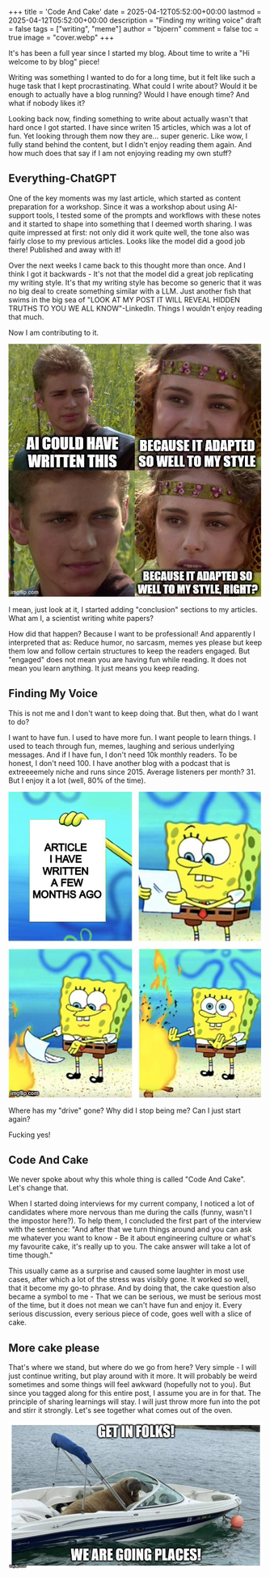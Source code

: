 +++
title = 'Code And Cake'
date = 2025-04-12T05:52:00+00:00
lastmod = 2025-04-12T05:52:00+00:00
description = "Finding my writing voice"
draft = false
tags = ["writing", "meme"]
author = "bjoern"
comment = false
toc = true
image = "cover.webp"
+++

It's has been a full year since I started my blog. 
About time to write a "Hi welcome to by blog" piece!

Writing was something I wanted to do for a long time, but it felt like such a huge task that I kept procrastinating.
What could I write about? Would it be enough to actually have a blog running? Would I have enough time?
And what if nobody likes it?

Looking back now, finding something to write about actually wasn't that hard once I got started. 
I have since writen 15 articles, which was a lot of fun. 
Yet looking through them now they are... super generic.
Like wow, I fully stand behind the content, but I didn't enjoy reading them again. 
And how much does that say if I am not enjoying reading my own stuff?

## Everything-ChatGPT

One of the key moments was my last article, which started as content preparation for a workshop. 
Since it was a workshop about using AI-support tools, I tested some of the prompts and workflows with these notes and it started to shape into something that I deemed worth sharing.
I was quite impressed at first: not only did it work quite well, the tone also was fairly close to my previous articles.
Looks like the model did a good job there! Published and away with it!

Over the next weeks I came back to this thought more than once. 
And I think I got it backwards - It's not that the model did a great job replicating my writing style. 
It's that my writing style has become so generic that it was no big deal to create something similar with a LLM.
Just another fish that swims in the big sea of "LOOK AT MY POST IT WILL REVEAL HIDDEN TRUTHS TO YOU WE ALL KNOW"-LinkedIn.
Things I wouldn't enjoy reading that much. 

Now I am contributing to it.

![](meme_writing_style.jpg)

I mean, just look at it, I started adding "conclusion" sections to my articles. What am I, a scientist writing white papers?

How did that happen? 
Because I want to be professional! 
And apparently I interpreted that as: Reduce humor, no sarcasm, memes yes please but keep them low and follow certain structures to keep the readers engaged. 
But "engaged" does not mean you are having fun while reading. It does not mean you learn anything. 
It just means you keep reading. 

## Finding My Voice

This is not me and I don't want to keep doing that. 
But then, what do I want to do? 

I want to have fun. I used to have more fun.
I want people to learn things. I used to teach through fun, memes, laughing and serious underlying messages.
And if I have fun, I don't need 10k monthly readers. To be honest, I don't need 100. I have another blog with a podcast that is extreeeemely niche and runs since 2015. 
Average listeners per month? 31. But I enjoy it a lot (well, 80% of the time).

![](meme_past_articles.jpg)

Where has my "drive" gone? 
Why did I stop being me?
Can I just start again?

Fucking yes!

## Code And Cake

We never spoke about why this whole thing is called "Code And Cake". 
Let's change that. 

When I started doing interviews for my current company, I noticed a lot of candidates where more nervous than me during the calls (funny, wasn't I the impostor here?).
To help them, I concluded the first part of the interview with the sentence: "And after that we turn things around and you can ask me whatever you want to know - Be it about engineering culture or what's my favourite cake, it's really up to you. The cake answer will take a lot of time though."

This usually came as a surprise and caused some laughter in most use cases, after which a lot of the stress was visibly gone. 
It worked so well, that it become my go-to phrase. And by doing that, the cake question also became a symbol to me - That we can be serious, we must be serious most of the time, but it does not mean we can't have fun and enjoy it. Every serious discussion, every serious piece of code, goes well with a slice of cake. 

## More cake please

That's where we stand, but where do we go from here? 
Very simple - I will just continue writing, but play around with it more. 
It will probably be weird sometimes and some things will feel awkward (hopefully not to you).
But since you tagged along for this entire post, I assume you are in for that. 
The principle of sharing learnings will stay. I will just throw more fun into the pot and stirr it strongly.
Let's see together what comes out of the oven.

![](meme_get_in.jpg)